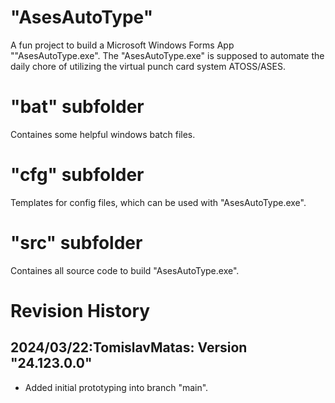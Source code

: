 # "AsesAutoType"
A fun project to build a Microsoft Windows Forms App ""AsesAutoType.exe".
The "AsesAutoType.exe" is supposed to automate the daily chore of 
utilizing the virtual punch card system ATOSS/ASES.

# "bat" subfolder
Containes some helpful windows batch files.

# "cfg" subfolder
Templates for config files, which can be used with  "AsesAutoType.exe".

# "src" subfolder
Containes all source code to build "AsesAutoType.exe".

# Revision History
## 2024/03/22:TomislavMatas: Version "24.123.0.0"
* Added initial prototyping into branch "main".
